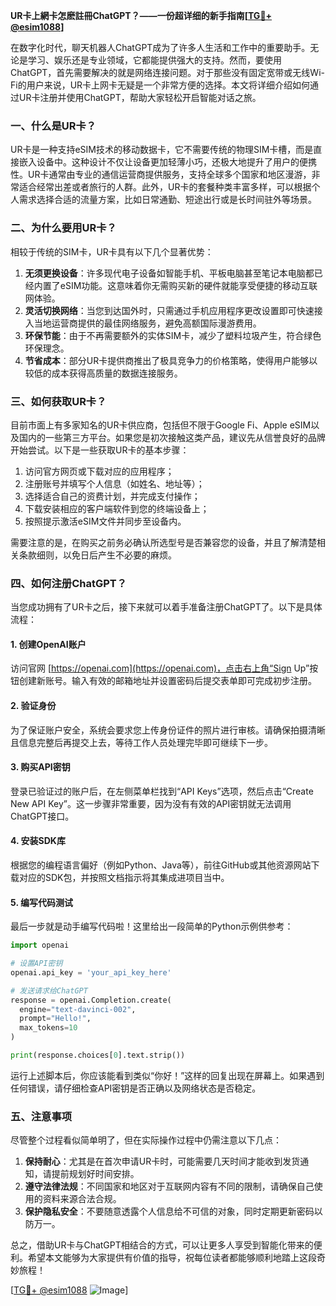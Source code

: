 **UR卡上網卡怎麽註冊ChatGPT？——一份超详细的新手指南[[TG💪+ @esim1088](https://t.me/s/esim1088)]**

在数字化时代，聊天机器人ChatGPT成为了许多人生活和工作中的重要助手。无论是学习、娱乐还是专业领域，它都能提供强大的支持。然而，要使用ChatGPT，首先需要解决的就是网络连接问题。对于那些没有固定宽带或无线Wi-Fi的用户来说，UR卡上网卡无疑是一个非常方便的选择。本文将详细介绍如何通过UR卡注册并使用ChatGPT，帮助大家轻松开启智能对话之旅。

### 一、什么是UR卡？

UR卡是一种支持eSIM技术的移动数据卡，它不需要传统的物理SIM卡槽，而是直接嵌入设备中。这种设计不仅让设备更加轻薄小巧，还极大地提升了用户的便携性。UR卡通常由专业的通信运营商提供服务，支持全球多个国家和地区漫游，非常适合经常出差或者旅行的人群。此外，UR卡的套餐种类丰富多样，可以根据个人需求选择合适的流量方案，比如日常通勤、短途出行或是长时间驻外等场景。

### 二、为什么要用UR卡？

相较于传统的SIM卡，UR卡具有以下几个显著优势：

1. **无须更换设备**：许多现代电子设备如智能手机、平板电脑甚至笔记本电脑都已经内置了eSIM功能。这意味着你无需购买新的硬件就能享受便捷的移动互联网体验。
2. **灵活切换网络**：当您到达国外时，只需通过手机应用程序更改设置即可快速接入当地运营商提供的最佳网络服务，避免高额国际漫游费用。
3. **环保节能**：由于不再需要额外的实体SIM卡，减少了塑料垃圾产生，符合绿色环保理念。
4. **节省成本**：部分UR卡提供商推出了极具竞争力的价格策略，使得用户能够以较低的成本获得高质量的数据连接服务。

### 三、如何获取UR卡？

目前市面上有多家知名的UR卡供应商，包括但不限于Google Fi、Apple eSIM以及国内的一些第三方平台。如果您是初次接触这类产品，建议先从信誉良好的品牌开始尝试。以下是一些获取UR卡的基本步骤：

1. 访问官方网页或下载对应的应用程序；
2. 注册账号并填写个人信息（如姓名、地址等）；
3. 选择适合自己的资费计划，并完成支付操作；
4. 下载安装相应的客户端软件到您的终端设备上；
5. 按照提示激活eSIM文件并同步至设备内。

需要注意的是，在购买之前务必确认所选型号是否兼容您的设备，并且了解清楚相关条款细则，以免日后产生不必要的麻烦。

### 四、如何注册ChatGPT？

当您成功拥有了UR卡之后，接下来就可以着手准备注册ChatGPT了。以下是具体流程：

#### 1. 创建OpenAI账户
访问官网 [https://openai.com](https://openai.com)，点击右上角“Sign Up”按钮创建新账号。输入有效的邮箱地址并设置密码后提交表单即可完成初步注册。

#### 2. 验证身份
为了保证账户安全，系统会要求您上传身份证件的照片进行审核。请确保拍摄清晰且信息完整后再提交上去，等待工作人员处理完毕即可继续下一步。

#### 3. 购买API密钥
登录已验证过的账户后，在左侧菜单栏找到“API Keys”选项，然后点击“Create New API Key”。这一步骤非常重要，因为没有有效的API密钥就无法调用ChatGPT接口。

#### 4. 安装SDK库
根据您的编程语言偏好（例如Python、Java等），前往GitHub或其他资源网站下载对应的SDK包，并按照文档指示将其集成进项目当中。

#### 5. 编写代码测试
最后一步就是动手编写代码啦！这里给出一段简单的Python示例供参考：
```python
import openai

# 设置API密钥
openai.api_key = 'your_api_key_here'

# 发送请求给ChatGPT
response = openai.Completion.create(
  engine="text-davinci-002",
  prompt="Hello!",
  max_tokens=10
)

print(response.choices[0].text.strip())
```
运行上述脚本后，你应该能看到类似“你好！”这样的回复出现在屏幕上。如果遇到任何错误，请仔细检查API密钥是否正确以及网络状态是否稳定。

### 五、注意事项

尽管整个过程看似简单明了，但在实际操作过程中仍需注意以下几点：

1. **保持耐心**：尤其是在首次申请UR卡时，可能需要几天时间才能收到发货通知，请提前规划好时间安排。
2. **遵守法律法规**：不同国家和地区对于互联网内容有不同的限制，请确保自己使用的资料来源合法合规。
3. **保护隐私安全**：不要随意透露个人信息给不可信的对象，同时定期更新密码以防万一。

总之，借助UR卡与ChatGPT相结合的方式，可以让更多人享受到智能化带来的便利。希望本文能够为大家提供有价值的指导，祝每位读者都能够顺利地踏上这段奇妙旅程！

[[TG💪+ @esim1088](https://t.me/s/esim1088) ![Image](https://i.postimg.cc/4NQfJmqS/Snipaste-2025-05-13-00-14-12.png)]